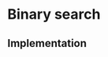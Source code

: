 # Binary search

## Implementation

<script src="https://gist.github.com/ChunMinChang/ab8650e04f467a8b4f38da807a0d5797.js?file=binary_search.cpp"></script>
